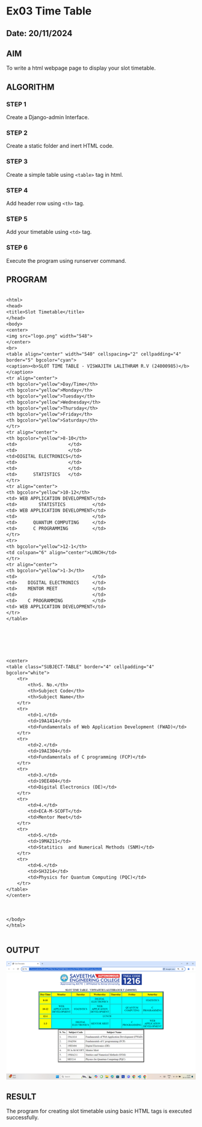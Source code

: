 # Ex03 Time Table
## Date: 20/11/2024

## AIM
To write a html webpage page to display your slot timetable.

## ALGORITHM
### STEP 1
Create a Django-admin Interface.

### STEP 2
Create a static folder and inert HTML code.

### STEP 3
Create a simple table using ```<table>``` tag in html.

### STEP 4
Add header row using ```<th>``` tag. 

### STEP 5
Add your timetable using ```<td>``` tag.

### STEP 6
Execute the program using runserver command.

## PROGRAM

```

<html>
<head> 
<title>Slot Timetable</title> 
</head> 
<body> 
<center> 
<img src="logo.png" width="548">
</center> 
<br> 
<table align="center" width="540" cellspacing="2" cellpadding="4" border="5" bgcolor="cyan"> 
<caption><b>SLOT TIME TABLE - VISWAJITH LALITHRAM R.V (24000985)</b></caption> 
<tr align="center"> 
<th bgcolor="yellow">Day/Time</th> 
<th bgcolor="yellow">Monday</th> 
<th bgcolor="yellow">Tuesday</th> 
<th bgcolor="yellow">Wednesday</th> 
<th bgcolor="yellow">Thursday</th>
<th bgcolor="yellow">Friday</th> 
<th bgcolor="yellow">Saturday</th>
</tr> 
<tr align="center"> 
<th bgcolor="yellow">8-10</th> 
<td>                   </td> 
<td>                   </td> 
<td>DIGITAL ELECTRONICS</td> 
<td>                   </td> 
<td>                   </td>
<td>      STATISTICS   </td>
</tr> 
<tr align="center"> 
<th bgcolor="yellow">10-12</th> 
<td> WEB APPLICATION DEVELOPMENT</td> 
<td>        STATISTICS          </td> 
<td> WEB APPLICATION DEVELOPMENT</td> 
<td>                            </td> 
<td>      QUANTUM COMPUTING     </td>
<td>      C PROGRAMMING         </td> 
</tr> 
<tr> 
<th bgcolor="yellow">12-1</th>
<td colspan="6" align="center">LUNCH</td> 
</tr> 
<tr align="center"> 
<th bgcolor="yellow">1-3</th> 
<td>                            </td> 
<td>    DIGITAL ELECTRONICS     </td> 
<td>    MENTOR MEET             </td> 
<td>                            </td> 
<td>    C PROGRAMMING           </td> 
<td> WEB APPLICATION DEVELOPMENT</td>
</tr> 
</table> 






<center>
<table class="SUBJECT-TABLE" border="4" cellpadding="4" bgcolor="white">
    <tr>
        <th>S. No.</th>
        <th>Subject Code</th>
        <th>Subject Name</th>
    </tr>
    <tr>
        <td>1.</td>
        <td>19A1414</td>
        <td>Fundamentals of Web Application Development (FWAD)</td>
    </tr>
    <tr>
        <td>2.</td>
        <td>19AI304</td>
        <td>Fundamentals of C programming (FCP)</td>
    </tr>
    <tr>
        <td>3.</td>
        <td>19EE404</td>
        <td>Digital Electronics (DE)</td>
    </tr>
    <tr>
        <td>4.</td>
        <td>ECA-M-SCOFT</td>
        <td>Mentor Meet</td>
    </tr>
    <tr>
        <td>5.</td>
        <td>19MA211</td>
        <td>Statitics  and Numerical Methods (SNM)</td>
    </tr>
    <tr>
        <td>6.</td>
        <td>SH3214</td>
        <td>Physics for Quantum Computing (PQC)</td>
    </tr>
</table>
</center>



</body>
</html>


```

## OUTPUT


![alt text](<Screenshot (15).png>)


## RESULT
The program for creating slot timetable using basic HTML tags is executed successfully.
